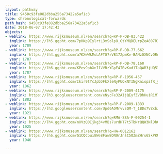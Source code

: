 ```yaml
---
layout: pathway
title: 9450c93fe082dbba256a73422a5af1c3
type: chronological-forwards
path_hash: 9450c93fe082dbba256a73422a5af1c3
date: 2018-06-07 17:42:43
objects:
- weblink: https://www.rijksmuseum.nl/en/search?q=RP-P-OB-83.422
  imglink: https://lh5.ggpht.com/7pHKp9IylrtL3xSolp8_GtYMQDEUrpZeA807RIN153lue7xAPAKHWHyR-Ri8wG0UYOq2TJvB_fN4ezc8RqLfgFq8BA=s200
  year: 1709
- weblink: https://www.rijksmuseum.nl/en/search?q=RP-P-OB-77.662
  imglink: https://lh4.ggpht.com/a7KXwWkMoLAFTG7rVB17ZpmKv-BANzGXNCvORma7jU2lkdykVF0wBhoXUWvM2--xyCo_itgkz242L4FTNp8fi4kD6w=s200
  year: 1787
- weblink: https://www.rijksmuseum.nl/en/search?q=RP-P-OB-78.160
  imglink: https://lh6.ggpht.com/KPev9pbXnI1VVRzYGpE4IBvKud1TaQWR3jUQ53mpvG4bGkrGNo-9rehlVaVR-qsfSFANlc5DB8y6qfWhTmpz-EK7blSa=s200
  year: 1787
- weblink: https://www.rijksmuseum.nl/en/search?q=RP-P-1956-457
  imglink: https://lh4.ggpht.com/Ikir9tYcJpbDFkXleNyPUQxNTINgKniopzfR_yZ_H8JBuJFNnvkt3_EpnWWmj9aVi1Fr5_FV0mU_0QO6qUDNNQh7wko=s200
  year: 1862
- weblink: https://www.rijksmuseum.nl/en/search?q=RP-P-2009-4175
  imglink: https://lh3.googleusercontent.com/eNycFe32AIjQEyfZVBhHu1R1M72pNzOobFZO_l4bNo73JMPNROeYauC6H-h9I-xBcXg5xMPpyI27DV0rjlC96rT7V5_9=s200
  year: 1882
- weblink: https://www.rijksmuseum.nl/en/search?q=RP-P-2009-1833
  imglink: https://lh3.googleusercontent.com/Upd0AOMrvvsQM-T_1BDo7VZxbJDTGI6zoDrjKtoWANBujjmi17xB8qiOSZb_qgxjHcDJc_CVY8BXiIWfKrWeyik2Rk0=s200
  year: 1921
- weblink: https://www.rijksmuseum.nl/en/search?q=RMA-SSA-F-00254-1
  imglink: https://lh4.ggpht.com/nXVzQ0Ijkg34vMBs7urdHT7t5TbNrQQW3NlDhO7msk8mPXaV39TmqkzZyUi7VYicKMUz6SURZStG2qZskLkoVn4o8io=s200
  year: 1925
- weblink: https://www.rijksmuseum.nl/en/search?q=HA-0012162
  imglink: https://lh6.ggpht.com/G1CQCpui8WeBFawBON0rJnlC5OZmZHru6SkPKUJLxKinjU7t4r6BLNl13j9bmj-BwdKJnhe4bpLxrFCr3cmop-L4IQs=s200
  year: 1946

---
```

